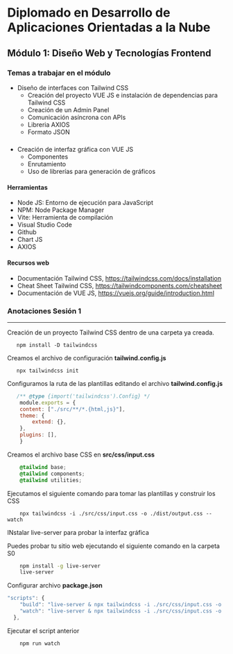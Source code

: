 # Diplomado en Desarrollo de Aplicaciones Orientadas a la Nube

## Módulo 1: Diseño Web y Tecnologías Frontend

### Temas a trabajar en el módulo

- Diseño de interfaces con Tailwind CSS
  - Creación del proyecto VUE JS e instalación de dependencias para Tailwind CSS
  - Creación de un Admin Panel
  - Comunicación asíncrona con APIs
  - Libreria AXIOS
  - Formato JSON
   
#####

- Creación de interfaz gráfica con VUE JS
    - Componentes
    - Enrutamiento
    - Uso de librerías para generación de gráficos

#### Herramientas 
- Node JS: Entorno de ejecución para JavaScript
- NPM: Node Package Manager
- Vite: Herramienta de compilación
- Visual Studio Code
- Github
- Chart JS
- AXIOS

#### Recursos web
- Documentación Tailwind CSS, https://tailwindcss.com/docs/installation
- Cheat Sheet Tailwind CSS, https://tailwindcomponents.com/cheatsheet
- Documentación de VUE JS, https://vuejs.org/guide/introduction.html


### Anotaciones Sesión 1
---

Creación de un proyecto Tailwind CSS dentro de una carpeta ya creada.
```console
   npm install -D tailwindcss
```

Creamos el archivo de configuración **tailwind.config.js** 
```console
   npx tailwindcss init
```

Configuramos la ruta de las plantillas editando el archivo **tailwind.config.js**
```js
   /** @type {import('tailwindcss').Config} */
    module.exports = {
    content: ["./src/**/*.{html,js}"],
    theme: {
        extend: {},
    },
    plugins: [],
    }
```

Creamos el archivo base CSS en **src/css/input.css**
```css
    @tailwind base;
    @tailwind components;
    @tailwind utilities;
```

Ejecutamos el siguiente comando para tomar las plantillas y construir los CSS
```console
    npx tailwindcss -i ./src/css/input.css -o ./dist/output.css --watch
```

INstalar live-server para probar la interfaz gráfica

Puedes probar tu sitio web ejecutando el siguiente comando en la carpeta S0
```bash
    npm install -g live-server
    live-server
```

Configurar archivo **package.json**
```js
"scripts": {
    "build": "live-server & npx tailwindcss -i ./src/css/input.css -o ./dist/output.css",
    "watch": "live-server & npx tailwindcss -i ./src/css/input.css -o ./dist/output.css --watch"
  },
```

Ejecutar el script anterior
```bash
    npm run watch
```